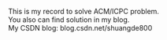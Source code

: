 This is my record to solve ACM/ICPC problem.<br>
You also can find solution in my blog.<br>
My CSDN blog: blog.csdn.net/shuangde800

